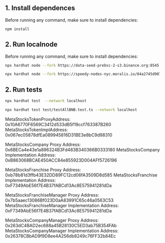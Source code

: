 ## 1. Install dependences

Before running any command, make sure to install dependencies:

```sh
npm install
```

## 2. Run localnode

Before running any command, make sure to install dependencies:

```sh
npx hardhat node --fork https://data-seed-prebsc-2-s3.binance.org:8545

npx hardhat node --fork https://speedy-nodes-nyc.moralis.io/84a2745d907034e6d388f8d6/avalanche/testnet

```

## 2. Run tests
```sh
npx hardhat test  --network localhost

npx hardhat test test/testAllBNB.test.ts --network localhost

```






MetaStocksTokenProxyAddress:  0x10A6770F6569C3412d533dB5f19ccf763387B260
MetaStocksTokenImplAddress:  0x067ec05878dfEa089945816D31BE3e8bC9d98310

MetaStocksCompany Proxy Address:  0x6BECa4e43e1a896324B3Fd483B340366B0333180
MetaStocksCompany Implementation Address:  0xB863068BCAE450ACC84e855923D004AFf5726196

MetaStocksFranchise Proxy Address:  0xb78b81d3ffb43E32DD89FC12cd06fA3509D8d585
MetaStocksFranchise Implementation Address:  0xF7349AbE56f7E4B37fABCd13Ac8E575941281dDa

MetaStocksFranchiseManager Proxy Address:  0x7b5aaec13086Bf023D0aA83991C65c46a0563C53
MetaStocksFranchiseManager Implementation Address:  0xF7349AbE56f7E4B37fABCd13Ac8E575941281dDa

MetaStocksCompanyManager Proxy Address:  0x263dC4BAD2ec688a45B28130C5ED3ab75B354FAb
MetaStocksCompanyManager Implementation Address:  0x26378CBbAD9f9D8ee4A256db8249c76FF32b84Ec